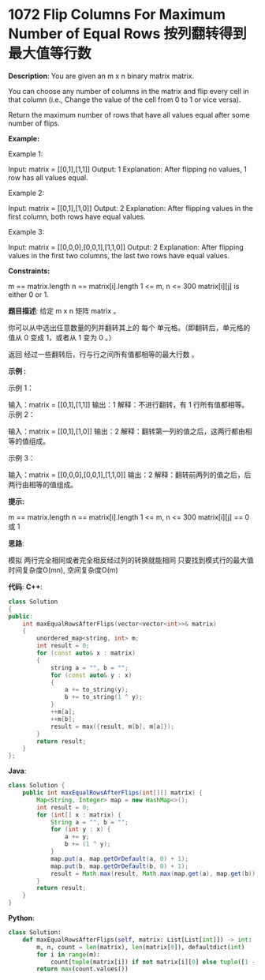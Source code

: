 # 1072 Flip Columns For Maximum Number of Equal Rows 按列翻转得到最大值等行数

__Description__:
You are given an m x n binary matrix matrix.

You can choose any number of columns in the matrix and flip every cell in that column (i.e., Change the value of the cell from 0 to 1 or vice versa).

Return the maximum number of rows that have all values equal after some number of flips.

__Example:__

Example 1:

Input: matrix = [[0,1],[1,1]]
Output: 1
Explanation: After flipping no values, 1 row has all values equal.

Example 2:

Input: matrix = [[0,1],[1,0]]
Output: 2
Explanation: After flipping values in the first column, both rows have equal values.

Example 3:

Input: matrix = [[0,0,0],[0,0,1],[1,1,0]]
Output: 2
Explanation: After flipping values in the first two columns, the last two rows have equal values.

__Constraints:__

m == matrix.length
n == matrix[i].length
1 <= m, n <= 300
matrix[i][j] is either 0 or 1.

__题目描述__:
给定 m x n 矩阵 matrix 。

你可以从中选出任意数量的列并翻转其上的 每个 单元格。（即翻转后，单元格的值从 0 变成 1，或者从 1 变为 0 。）

返回 经过一些翻转后，行与行之间所有值都相等的最大行数 。

__示例 :__

示例 1：

输入：matrix = [[0,1],[1,1]]
输出：1
解释：不进行翻转，有 1 行所有值都相等。
示例 2：

输入：matrix = [[0,1],[1,0]]
输出：2
解释：翻转第一列的值之后，这两行都由相等的值组成。

示例 3：

输入：matrix = [[0,0,0],[0,0,1],[1,1,0]]
输出：2
解释：翻转前两列的值之后，后两行由相等的值组成。

__提示:__

m == matrix.length
n == matrix[i].length
1 <= m, n <= 300
matrix[i][j] == 0 或 1

__思路__:

模拟
两行完全相同或者完全相反经过列的转换就能相同
只要找到模式行的最大值
时间复杂度O(mn), 空间复杂度O(m)

__代码__:
__C++__:

```C++
class Solution 
{
public:
    int maxEqualRowsAfterFlips(vector<vector<int>>& matrix) 
    {
        unordered_map<string, int> m;
        int result = 0;
        for (const auto& x : matrix) 
        {
            string a = "", b = "";
            for (const auto& y : x) 
            {
                a += to_string(y);
                b += to_string(1 ^ y);
            }
            ++m[a];
            ++m[b];
            result = max({result, m[b], m[a]});
        }
        return result;
    }
};
```

__Java__:

```Java
class Solution {
    public int maxEqualRowsAfterFlips(int[][] matrix) {
        Map<String, Integer> map = new HashMap<>();
        int result = 0;
        for (int[] x : matrix) {
            String a = "", b = "";
            for (int y : x) {
                a += y;
                b += (1 ^ y);
            }
            map.put(a, map.getOrDefault(a, 0) + 1);
            map.put(b, map.getOrDefault(b, 0) + 1);
            result = Math.max(result, Math.max(map.get(a), map.get(b)));
        }
        return result;
    }
}
```

__Python__:

```Python
class Solution:
    def maxEqualRowsAfterFlips(self, matrix: List[List[int]]) -> int:
        m, n, count = len(matrix), len(matrix[0]), defaultdict(int)
        for i in range(m):
            count[tuple(matrix[i]) if not matrix[i][0] else tuple([1 - j for j in matrix[i]])] += 1
        return max(count.values())
```
